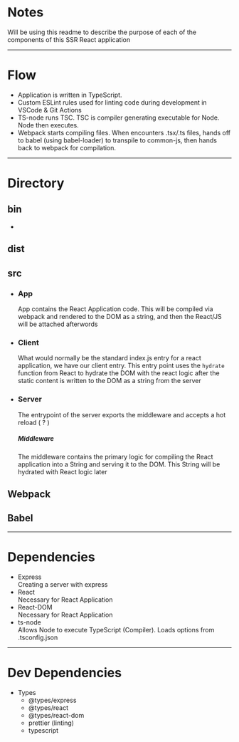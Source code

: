 # Notes
  Will be using this readme to describe the purpose of each of the components
  of this SSR React application
***
# Flow
  - Application is written in TypeScript. 
  - Custom ESLint rules used for linting code during development in VSCode & Git Actions
  - TS-node runs TSC. TSC is compiler generating executable for Node. Node then executes.
  - Webpack starts compiling files. When encounters .tsx/.ts files, hands off to babel (using babel-loader)
    to transpile to common-js, then hands back to webpack for compilation. 

***
# Directory
## bin
- 
## dist
## src
- ### App
    App contains the React Application code. This will be compiled via webpack and rendered to the DOM
    as a string, and then the React/JS will be attached afterwords
- ### Client
    What would normally be the standard index.js entry for a react application, we have our client entry.
    This entry point uses the <code>hydrate</code> function from React to hydrate the DOM with the react
    logic after the static content is written to the DOM as a string from the server
- ### Server
    The entrypoint of the server exports the middleware and accepts a hot reload ( ? )
    ##### Middleware
    The middleware contains the primary logic for compiling the React application into a String and serving
    it to the DOM. This String will be hydrated with React logic later
## Webpack
## Babel
***
# Dependencies
- Express  
  Creating a server with express
- React  
  Necessary for React Application
- React-DOM  
  Necessary for React Application
- ts-node  
  Allows Node to execute TypeScript (Compiler). Loads options from .tsconfig.json
***
# Dev Dependencies
- Types
  - @types/express
  - @types/react
  - @types/react-dom
  - prettier (linting)
  - typescript 